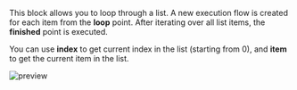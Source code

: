 This block allows you to loop through a list. A new execution flow is created for each item from the **loop** point. After iterating over all list items, the **finished** point is executed.

You can use **index** to get current index in the list (starting from 0), and **item** to get the current item in the list.

![preview](/images/controls/forEach-en.png)
